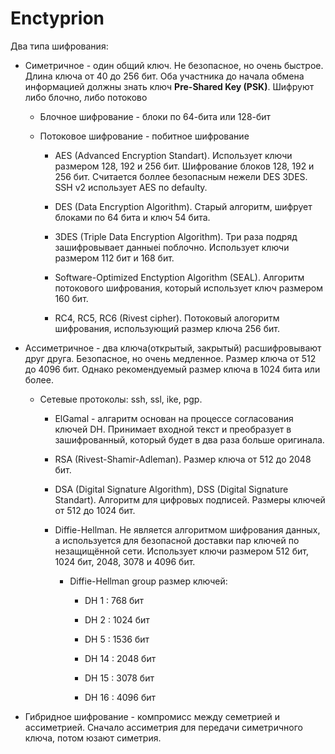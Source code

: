 # Enctyprion

Два типа шифрования: 

- Симетричное - один общий ключ. Не безопасное, но очень быстрое. Длина ключа от 40 до 256 бит. Оба участника до начала обмена информацией должны знать ключ **Pre-Shared Key (PSK)**. Шифруют либо блочно, либо потоково
	
	- Блочное шифрование - блоки по 64-бита или 128-бит

	- Потоковое шифрование - побитное шифрование

		- AES (Advanced Encryption Standart). Использует ключи размером 128, 192 и 256 бит. Шифрование блоков 128, 192 и 256 бит. Считается боллее безопасным нежели DES 3DES. SSH v2 использует AES по defaultу.

		- DES (Data Encryption Algorithm). Старый алгоритм, шифрует блоками по 64 бита и ключ 54 бита.

		- 3DES (Triple Data Encryption Algorithm). Три раза подряд зашифровывает данныеi поблочно. Использует ключи размером 112 бит и 168 бит.

		- Software-Optimized Enctyption Algorithm (SEAL). Алгоритм потокового шифрования, который использует ключ размером 160 бит.

		- RC4, RC5, RC6 (Rivest cipher). Потоковый алогоритм шифрования, использующий размер ключа 256 бит.

- Ассиметричное - два ключа(открытый, закрытый) расшифровывают друг друга. Безопасное, но очень медленное. Размер ключа от 512 до 4096 бит. Однако рекомендуемый размер ключа в 1024 бита или более.

	- Сетевые протоколы: ssh, ssl, ike, pgp.

		- ElGamal - алгаритм основан на процессе согласования ключей DH. Принимает входной текст и преобразует в зашифрованный, который будет в два раза больше оригинала.

		- RSA (Rivest-Shamir-Adleman). Размер ключа от 512 до 2048 бит.

		- DSA (Digital Signature Algorithm), DSS (Digital Signature Standart). Алгоритм для цифровых подписей. Размеры ключей от 512 до 1024 бит.

		- Diffie-Hellman. Не является алгоритмом шифрования данных, а используется для безопасной доставки пар ключей по незащищённой сети. Использует ключи размером 512 бит, 1024 бит, 2048, 3078 и 4096 бит.
			
			- Diffie-Hellman group размер ключей:

				- DH 1 : 768 бит

				- DH 2 : 1024 бит

				- DH 5 : 1536 бит 

				- DH 14 : 2048 бит 

				- DH 15 : 3078 бит 

				- DH 16 : 4096 бит 

- Гибридное шифрование - компромисс между семетрией и ассиметрией. Сначало ассиметрия для передачи симетричного ключа, потом юзают симетрия.
